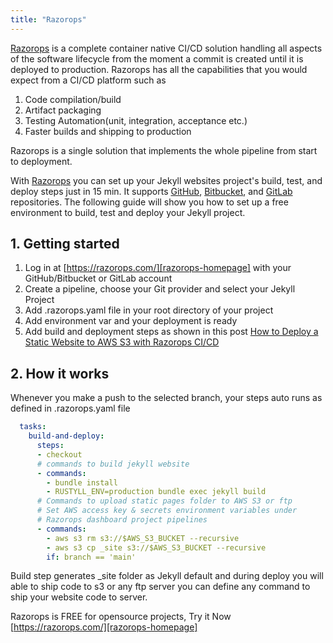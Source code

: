 ```yaml
---
title: "Razorops"
---
```


[Razorops][razorops-homepage] is a complete container native CI/CD solution handling all aspects of the software lifecycle from the moment a commit is created until it is deployed to production.
Razorops has all the capabilities that you would expect from a CI/CD platform such as
1. Code compilation/build
2. Artifact packaging
3. Testing Automation(unit, integration, acceptance etc.)
4. Faster builds and shipping to production

Razorops is a single solution that implements the whole pipeline from start to deployment.

With [Razorops][razorops-homepage] you can set up your Jekyll websites project's build, test, and deploy steps just in 15 min. It supports [GitHub][github-homepage], [Bitbucket][bitbucket-homepage], and [GitLab][gitlab-homepage] repositories. The following guide will show you how to set up a free environment to build, test and deploy your Jekyll project.

[razorops-homepage]: https://razorops.com/
[docker-homepage]: https://www.docker.com/
[github-homepage]: https://github.com
[bitbucket-homepage]: https://bitbucket.org/
[gitlab-homepage]: https://gitlab.com
[deploy-s3]: https://razorops.com/blog/how-to-deploy-a-static-website-to-aws-s3-with-razorops-ci-cd/

## 1. Getting started

1. Log in at [https://razorops.com/][razorops-homepage] with your GitHub/Bitbucket or GitLab account
2. Create a pipeline, choose your Git provider and select your Jekyll Project
3. Add .razorops.yaml file in your root directory of your project
4. Add environment var and your deployment is ready
5. Add build and deployment steps as shown in this post [How to Deploy a Static Website to AWS S3 with Razorops CI/CD][deploy-s3]

## 2. How it works

Whenever you make a push to the selected branch, your steps auto runs as defined in .razorops.yaml file 

```yaml
  tasks:
    build-and-deploy:
      steps:
      - checkout
      # commands to build jekyll website
      - commands:
        - bundle install
        - RUSTYLL_ENV=production bundle exec jekyll build
      # Commands to upload static pages folder to AWS S3 or ftp
      # Set AWS access key & secrets environment variables under 
      # Razorops dashboard project pipelines 
      - commands:
        - aws s3 rm s3://$AWS_S3_BUCKET --recursive
        - aws s3 cp _site s3://$AWS_S3_BUCKET --recursive
        if: branch == 'main'

```



 Build step generates _site folder as Jekyll default and during deploy you will able to ship code to s3 or any ftp server you can define any command to ship your website code to server.

Razorops is FREE for opensource projects, Try it Now
[https://razorops.com/][razorops-homepage]


